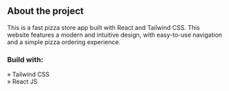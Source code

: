<h2>About the project</h2>

<p>This is a fast pizza store app built with React and Tailwind CSS. This
website features a modern and intuitive design, with easy-to-use navigation and a
simple pizza ordering experience.</p>

<h3>Build with:</h3>

» Tailwind CSS <br>
» React JS
